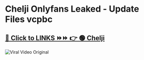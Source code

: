 
 # Chelji Onlyfans Leaked - Update Files vcpbc

## <h2><a href="https://clipsfans.com/Chelji&ref=git">🔗 Click to LINKS ⏩⏩ 👉 🟢 Chelji </a></h2>

<a href="https://clipsfans.com/Chelji&ref=git" rel="nofollow" data-target="animated-image.originalLink"><img src="https://i.ibb.co.com/xMMVF88/686577567.gif" alt="Viral Video Original" style="max-width: 100%; display: inline-block;" data-target="animated-image.originalImage"></a>


